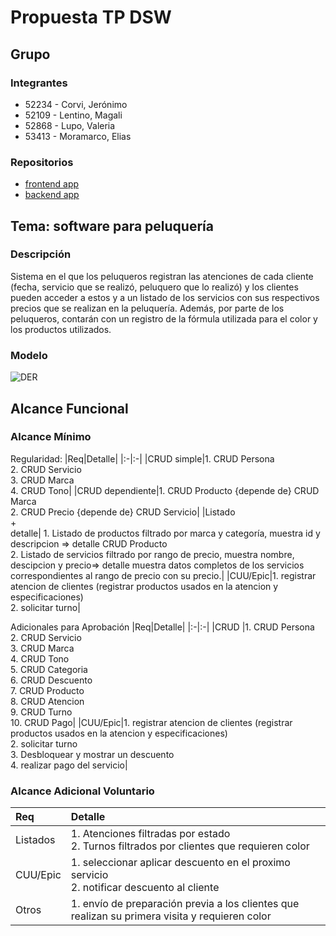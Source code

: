 # Propuesta TP DSW

## Grupo
### Integrantes
* 52234 - Corvi, Jerónimo
* 52109 - Lentino, Magali
* 52868 - Lupo, Valeria
* 53413 - Moramarco, Elias


### Repositorios
* [frontend app](https://github.com/magalilentino/DSW-Frontend)
* [backend app](https://github.com/magalilentino/DSW-Backend)


## Tema: software para peluquería
### Descripción
Sistema en el que los peluqueros registran las atenciones de cada cliente (fecha, servicio que se realizó, peluquero que lo realizó) y los clientes pueden acceder a estos y a un listado de los servicios con sus respectivos precios que se realizan en la peluquería. Además, por parte de los peluqueros, contarán con un registro de la fórmula utilizada para el color y los productos utilizados. 

### Modelo
![DER](https://github.com/user-attachments/assets/3f0c69eb-faff-4cad-a741-c4612fcf1947)



## Alcance Funcional 

### Alcance Mínimo

Regularidad:
|Req|Detalle|
|:-|:-|
|CRUD simple|1. CRUD Persona<br>2. CRUD Servicio<br>3. CRUD Marca<br>4. CRUD Tono|
|CRUD dependiente|1. CRUD Producto {depende de} CRUD Marca<br>2. CRUD Precio {depende de} CRUD Servicio|
|Listado<br>+<br>detalle| 1. Listado de productos filtrado por marca y categoría, muestra id y descripcion => detalle CRUD Producto<br>2. Listado de servicios filtrado por rango de precio, muestra nombre, descipcion y precio=> detalle muestra datos completos de los servicios correspondientes al rango de precio con su precio.|
|CUU/Epic|1. registrar atencion de clientes (registrar productos usados en la atencion y especificaciones) <br>2. solicitar turno|


Adicionales para Aprobación
|Req|Detalle|
|:-|:-|
|CRUD |1. CRUD Persona<br>2. CRUD Servicio<br>3. CRUD Marca<br>4. CRUD Tono<br>5. CRUD Categoria<br>6. CRUD Descuento<br>7. CRUD Producto<br>8. CRUD Atencion<br>9. CRUD Turno<br>10. CRUD Pago|
|CUU/Epic|1.  registrar atencion de clientes (registrar productos usados en la atencion y especificaciones)<br>2. solicitar turno <br>3. Desbloquear y mostrar un descuento<br>4. realizar pago del servicio|


### Alcance Adicional Voluntario

|Req|Detalle|
|:-|:-|
|Listados |1. Atenciones filtradas por estado<br>2. Turnos filtrados por clientes que requieren color|
|CUU/Epic|1. seleccionar aplicar descuento en el proximo servicio <br>2. notificar descuento al cliente|
|Otros|1. envío de preparación previa a los clientes que realizan su primera visita y requieren color|
